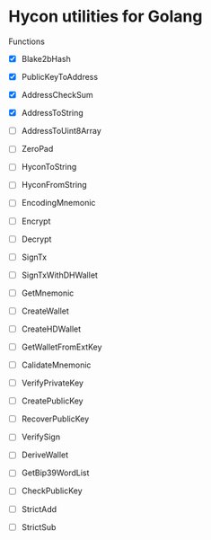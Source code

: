 # Hycon utilities for Golang

Functions

- [x] Blake2bHash

- [x] PublicKeyToAddress
- [x] AddressCheckSum
- [x] AddressToString
- [ ] AddressToUint8Array

- [ ] ZeroPad

- [ ] HyconToString
- [ ] HyconFromString

- [ ] EncodingMnemonic
- [ ] Encrypt
- [ ] Decrypt
- [ ] SignTx
- [ ] SignTxWithDHWallet
- [ ] GetMnemonic
- [ ] CreateWallet
- [ ] CreateHDWallet
- [ ] GetWalletFromExtKey
- [ ] CalidateMnemonic
- [ ] VerifyPrivateKey
- [ ] CreatePublicKey
- [ ] RecoverPublicKey
- [ ] VerifySign
- [ ] DeriveWallet
- [ ] GetBip39WordList
- [ ] CheckPublicKey
- [ ] StrictAdd
- [ ] StrictSub 
